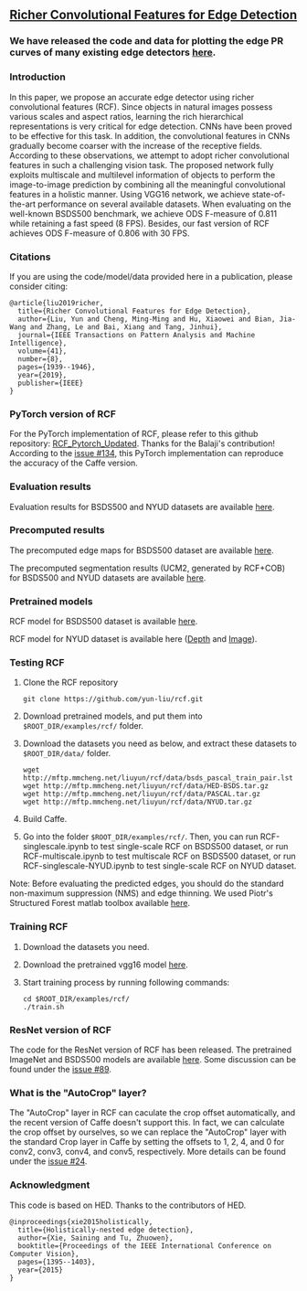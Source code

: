 ## [Richer Convolutional Features for Edge Detection](http://mmcheng.net/rcfedge/)

### We have released the code and data for plotting the edge PR curves of many existing edge detectors [here](https://github.com/yun-liu/plot-edge-pr-curves).

### Introduction

In this paper, we propose an accurate edge detector using richer convolutional features (RCF). Since objects in natural images possess various scales and aspect ratios, learning the rich hierarchical representations is very critical for edge detection. CNNs have been proved to be effective for this task. In addition, the convolutional features in CNNs gradually become coarser with the increase of the receptive fields. According to these observations, we attempt to adopt richer convolutional features in such a challenging vision task. The proposed network fully exploits multiscale and multilevel information of objects to perform the image-to-image prediction by combining all the meaningful convolutional features in a holistic manner. Using VGG16 network, we achieve state-of-the-art performance on several available datasets. When evaluating on the well-known BSDS500 benchmark, we achieve ODS F-measure of 0.811 while retaining a fast speed (8 FPS). Besides, our fast version of RCF achieves ODS F-measure of 0.806 with 30 FPS.

### Citations

If you are using the code/model/data provided here in a publication, please consider citing:

    @article{liu2019richer,
      title={Richer Convolutional Features for Edge Detection},
      author={Liu, Yun and Cheng, Ming-Ming and Hu, Xiaowei and Bian, Jia-Wang and Zhang, Le and Bai, Xiang and Tang, Jinhui},
      journal={IEEE Transactions on Pattern Analysis and Machine Intelligence},
      volume={41},
      number={8},
      pages={1939--1946},
      year={2019},
      publisher={IEEE}
    }

### PyTorch version of RCF

For the PyTorch implementation of RCF, please refer to this github repository: [RCF_Pytorch_Updated](https://github.com/balajiselvaraj1601/RCF_Pytorch_Updated). Thanks for the Balaji's contribution! According to the [issue #134](https://github.com/yun-liu/RCF/issues/134), this PyTorch implementation can reproduce the accuracy of the Caffe version.

### Evaluation results

Evaluation results for BSDS500 and NYUD datasets are available [here](http://mftp.mmcheng.net/liuyun/rcf/eval.tar).

### Precomputed results

The precomputed edge maps for BSDS500 dataset are available [here](https://drive.google.com/drive/folders/1jFRGTY9QtSYcM3fC6U86KWO1OmeSZCgZ?usp=sharing).

The precomputed segmentation results (UCM2, generated by RCF+COB) for BSDS500 and NYUD datasets are available [here](https://drive.google.com/file/d/1U8h13loijfq_VaCbJiAWk0s3XXXxIyEM/view?usp=sharing).

### Pretrained models

RCF model for BSDS500 dataset is available [here](http://mftp.mmcheng.net/liuyun/rcf/model/rcf_pretrained_bsds.caffemodel).

RCF model for NYUD dataset is available here ([Depth](http://mftp.mmcheng.net/liuyun/rcf/model/rcf_pretrained_nyud_depth.caffemodel) and [Image](http://mftp.mmcheng.net/liuyun/rcf/model/rcf_pretrained_nyud_image.caffemodel)).

### Testing RCF

1. Clone the RCF repository
    ```
    git clone https://github.com/yun-liu/rcf.git
    ```

2. Download pretrained models, and put them into `$ROOT_DIR/examples/rcf/` folder.

3. Download the datasets you need as below, and extract these datasets to `$ROOT_DIR/data/` folder.

    ```
    wget http://mftp.mmcheng.net/liuyun/rcf/data/bsds_pascal_train_pair.lst
    wget http://mftp.mmcheng.net/liuyun/rcf/data/HED-BSDS.tar.gz
    wget http://mftp.mmcheng.net/liuyun/rcf/data/PASCAL.tar.gz
    wget http://mftp.mmcheng.net/liuyun/rcf/data/NYUD.tar.gz
    ```

4. Build Caffe.

5. Go into the folder `$ROOT_DIR/examples/rcf/`. Then, you can run RCF-singlescale.ipynb to test single-scale RCF on BSDS500 dataset, or run RCF-multiscale.ipynb to test multiscale RCF on BSDS500 dataset, or run RCF-singlescale-NYUD.ipynb to test single-scale RCF on NYUD dataset.

Note: Before evaluating the predicted edges, you should do the standard non-maximum suppression (NMS) and edge thinning. We used Piotr's Structured Forest matlab toolbox available [here](https://github.com/pdollar/edges).

### Training RCF

1. Download the datasets you need.

2. Download the pretrained vgg16 model [here](http://mftp.mmcheng.net/liuyun/rcf/model/5stage-vgg.caffemodel).

3. Start training process by running following commands:

    ```
    cd $ROOT_DIR/examples/rcf/
    ./train.sh
    ```

### ResNet version of RCF

The code for the ResNet version of RCF has been released. The pretrained ImageNet and BSDS500 models are available [here](https://drive.google.com/drive/folders/18X4vDHUTRjmyfDIC0Bbr2gDsQR2KEi7d). Some discussion can be found under the [issue #89](https://github.com/yun-liu/rcf/issues/89).

### What is the "AutoCrop" layer?

The "AutoCrop" layer in RCF can caculate the crop offset automatically, and the recent version of Caffe doesn't support this. In fact, we can calculate the crop offset by ourselves, so we can replace the "AutoCrop" layer with the standard Crop layer in Caffe by setting the offsets to 1, 2, 4, and 0 for conv2, conv3, conv4, and conv5, respectively. More details can be found under the [issue #24](https://github.com/yun-liu/rcf/issues/24).

### Acknowledgment

This code is based on HED. Thanks to the contributors of HED.

    @inproceedings{xie2015holistically,
      title={Holistically-nested edge detection},
      author={Xie, Saining and Tu, Zhuowen},
      booktitle={Proceedings of the IEEE International Conference on Computer Vision},
      pages={1395--1403},
      year={2015}
    }
